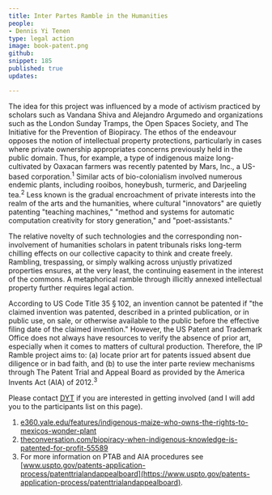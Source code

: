 ```yaml
---
title: Inter Partes Ramble in the Humanities
people:
- Dennis Yi Tenen
type: legal action
image: book-patent.png
github:
snippet: 185
published: true
updates:

---
```


The idea for this project was influenced by a mode of activism practiced by scholars such as
Vandana Shiva and Alejandro Argumedo and organizations such as the London Sunday Tramps, the
Open Spaces Society, and The Initiative for the Prevention of Biopiracy. The ethos of the
endeavour opposes the notion of intellectual property protections, particularly in cases where
private ownership appropriates concerns previously held in the public domain.  Thus, for
example, a type of indigenous maize long-cultivated by Oaxacan farmers was recently patented by
Mars, Inc., a US-based corporation.<sup>1</sup> Similar acts of bio-colonialism involved
numerous endemic plants, including rooibos, honeybush, turmeric, and Darjeeling
tea.<sup>2</sup> Less known is the gradual encroachment of private interests into the realm of
the arts and the humanities, where cultural "innovators" are quietly patenting "teaching
machines," "method and systems for automatic computation creativity for story generation," and
"poet-assistants."

The relative novelty of such technologies and the corresponding non-involvement of humanities
scholars in patent tribunals risks long-term chilling effects on our collective capacity to
think and create freely. Rambling, trespassing, or simply walking across unjustly privatized
properties ensures, at the very least, the continuing easement in the interest of the commons.
A metaphorical ramble through illicitly annexed intellectual property further requires legal
action.

According to US Code Title 35 § 102, an invention cannot be patented if "the claimed invention
was patented, described in a printed publication, or in public use, on sale, or otherwise
available to the public before the effective filing date of the claimed invention." However,
the US Patent and Trademark Office does not always have resources to verify the absence of
prior art, especially when it comes to matters of cultural production. Therefore, the IP Ramble
project aims to: (a) locate prior art for patents issued absent due diligence or in bad faith,
and (b) to use the inter parte review mechanisms through The Patent Trial and Appeal Board as
provided by the America Invents Act (AIA) of 2012.<sup>3</sup>

Please contact [DYT](https://english.columbia.edu/content/dennis-tenen) if you are interested
in getting involved (and I will add you to the participants list on this page).

1. [e360.yale.edu/features/indigenous-maize-who-owns-the-rights-to-mexicos-wonder-plant](https://web.archive.org/save/https://e360.yale.edu/features/indigenous-maize-who-owns-the-rights-to-mexicos-wonder-plant)
2. [theconversation.com/biopiracy-when-indigenous-knowledge-is-patented-for-profit-55589](https://web.archive.org/web/20200430164917/https://theconversation.com/biopiracy-when-indigenous-knowledge-is-patented-for-profit-55589)
3. For more information on PTAB and AIA procedures see [www.uspto.gov/patents-application-process/patenttrialandappealboard](https://www.uspto.gov/patents-application-process/patenttrialandappealboard).



